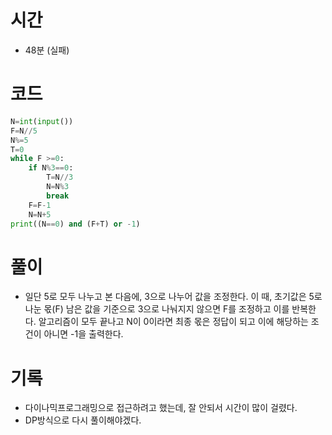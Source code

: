 # 시간
- 48분 (실패)

# 코드
```python
N=int(input())
F=N//5
N%=5
T=0
while F >=0:
    if N%3==0:
        T=N//3
        N=N%3
        break
    F=F-1
    N=N+5
print((N==0) and (F+T) or -1)
```
# 풀이

- 일단 5로 모두 나누고 본 다음에, 3으로 나누어 값을 조정한다. 이 때, 초기값은 5로 나눈 몫(F) 남은 값을 기준으로 3으로 나눠지지 않으면 F를 조정하고 이를 반복한다. 알고리즘이 모두 끝나고 N이 0이라면 최종 몫은 정답이 되고 이에 해당하는 조건이 아니면 -1을 출력한다. 


# 기록
- 다이나믹프로그래밍으로 접근하려고 했는데, 잘 안되서 시간이 많이 걸렸다. 
- DP방식으로 다시 풀이해야겠다.
